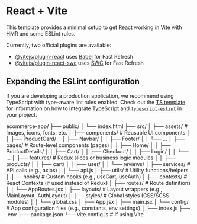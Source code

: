 # React + Vite

This template provides a minimal setup to get React working in Vite with HMR and some ESLint rules.

Currently, two official plugins are available:

- [@vitejs/plugin-react](https://github.com/vitejs/vite-plugin-react/blob/main/packages/plugin-react) uses [Babel](https://babeljs.io/) for Fast Refresh
- [@vitejs/plugin-react-swc](https://github.com/vitejs/vite-plugin-react/blob/main/packages/plugin-react-swc) uses [SWC](https://swc.rs/) for Fast Refresh

## Expanding the ESLint configuration

If you are developing a production application, we recommend using TypeScript with type-aware lint rules enabled. Check out the [TS template](https://github.com/vitejs/vite/tree/main/packages/create-vite/template-react-ts) for information on how to integrate TypeScript and [`typescript-eslint`](https://typescript-eslint.io) in your project.


ecommerce-app/
├── public/
│   └── index.html
├── src/
│   ├── assets/                # Images, icons, fonts, etc.
│   ├── components/            # Reusable UI components
│   │   ├── ProductCard/
│   │   ├── Navbar/
│   │   ├── Footer/
│   │   └── ...
│   ├── pages/                 # Route-level components (pages)
│   │   ├── Home/
│   │   ├── ProductDetails/
│   │   ├── Cart/
│   │   ├── Checkout/
│   │   ├── Login/
│   │   └── ...
│   ├── features/              # Redux slices or business logic modules
│   │   ├── products/
│   │   ├── cart/
│   │   ├── user/
│   │   └── reviews/
│   ├── services/              # API calls (e.g., axios)
│   │   └── api.js
│   ├── utils/                 # Utility functions/helpers
│   ├── hooks/                 # Custom hooks (e.g., useCart, useAuth)
│   ├── contexts/              # React Contexts (if used instead of Redux)
│   ├── routes/                # Route definitions
│   │   └── AppRoutes.jsx
│   ├── layouts/               # Layout wrappers (e.g., MainLayout, AuthLayout)
│   ├── styles/                # Global styles (CSS/SCSS modules)
│   │   └── global.css
│   ├── App.jsx
│   ├── main.jsx
│   └── config/                # App configuration files (e.g., constants, env settings)
│       └── index.js
├── .env
├── package.json
└── vite.config.js             # If using Vite
